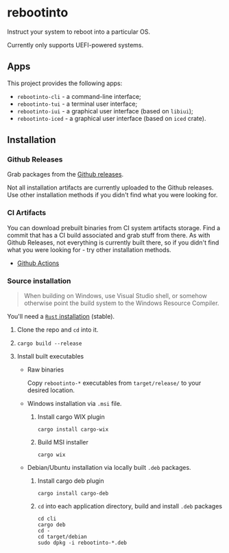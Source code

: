# rebootinto

Instruct your system to reboot into a particular OS.

Currently only supports UEFI-powered systems.

## Apps

This project provides the following apps:

- `rebootinto-cli` - a command-line interface;
- `rebootinto-tui` - a terminal user interface;
- `rebootinto-iui` - a graphical user interface (based on `libiui`);
- `rebootinto-iced` - a graphical user interface (based on `iced` crate).

## Installation

### Github Releases

Grab packages from the [Github releases](https://github.com/MOZGIII/rebootinto/releases).

Not all installation artifacts are currently uploaded to the Github releases.
Use other installation methods if you didn't find what you were looking for.

### CI Artifacts

You can download prebuilt binaries from CI system artifacts storage.
Find a commit that has a CI build associated and grab stuff from there.
As with Github Releases, not everything is currently built there, so if you
didn't find what you were looking for - try other installation methods.

- [Github Actions](https://github.com/MOZGIII/rebootinto/actions)

### Source installation

> When building on Windows, use Visual Studio shell, or somehow otherwise point
> the build system to the Windows Resource Compiler.

You'll need a [`Rust` installation](https://www.rust-lang.org/tools/install) (stable).

1. Clone the repo and `cd` into it.

2. `cargo build --release`

3. Install built executables

   - Raw binaries

     Copy `rebootinto-*` executables from `target/release/` to your desired location.

   - Windows installation via `.msi` file.

     1. Install cargo WIX plugin

        ```shell
        cargo install cargo-wix
        ```

     2. Build MSI installer

        ```shell
        cargo wix
        ```

   - Debian/Ubuntu installation via locally built `.deb` packages.

     1. Install cargo deb plugin

        ```shell
        cargo install cargo-deb
        ```

     2. `cd` into each application directory, build and install `.deb` packages

        ```shell
        cd cli
        cargo deb
        cd -
        cd target/debian
        sudo dpkg -i rebootinto-*.deb
        ```
